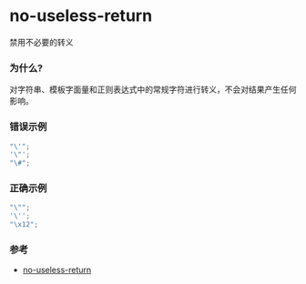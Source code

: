 # no-useless-return

禁用不必要的转义

### 为什么?

对字符串、模板字面量和正则表达式中的常规字符进行转义，不会对结果产生任何影响。

### 错误示例

```js
"\'";
'\"';
"\#";
```

### 正确示例

```js
"\"";
'\'';
"\x12";
```

### 参考

- [no-useless-return](https://eslint.org/docs/rules/no-useless-return)
